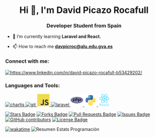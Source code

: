 <h1 align="center">Hi 👋, I'm David Picazo Rocafull</h1>
<h3 align="center">Developer Student from Spain</h3>

- 🌱 I’m currently learning **Laravel and React.**

- 📫 How to reach me **davpicroc@alu.edu.gva.es**

<h3 align="left">Connect with me:</h3>
<p align="left">
<a href="https://linkedin.com/in/david-picazo-rocafull-b53429202/" target="blank"><img align="center" src="https://raw.githubusercontent.com/rahuldkjain/github-profile-readme-generator/master/src/images/icons/Social/linked-in-alt.svg" alt="https://www.linkedin.com/in/david-picazo-rocafull-b53429202/" height="30" width="40" /></a>
</p>

<h3 align="left">Languages and Tools:</h3>
<p align="left"> <a href="https://www.chartjs.org" target="_blank" rel="noreferrer"> <img src="https://www.chartjs.org/media/logo-title.svg" alt="chartjs" width="40" height="40"/> </a> <a href="https://git-scm.com/" target="_blank" rel="noreferrer"> <img src="https://www.vectorlogo.zone/logos/git-scm/git-scm-icon.svg" alt="git" width="40" height="40"/> </a> <a href="https://developer.mozilla.org/en-US/docs/Web/JavaScript" target="_blank" rel="noreferrer"> <img src="https://raw.githubusercontent.com/devicons/devicon/master/icons/javascript/javascript-original.svg" alt="javascript" width="40" height="40"/> </a> <a href="https://laravel.com/" target="_blank" rel="noreferrer"> <img src="https://picperf.io/https://laravelnews.s3.amazonaws.com/images/laravel-featured.png" alt="laravel" width="70" height="40"/> </a> <a href="https://www.php.net" target="_blank" rel="noreferrer"> <img src="https://raw.githubusercontent.com/devicons/devicon/master/icons/php/php-original.svg" alt="php" width="40" height="40"/> </a> <a href="https://www.python.org" target="_blank" rel="noreferrer"> <img src="https://raw.githubusercontent.com/devicons/devicon/master/icons/python/python-original.svg" alt="python" width="40" height="40"/> </a> <a href="https://reactjs.org/" target="_blank" rel="noreferrer"> <img src="https://raw.githubusercontent.com/devicons/devicon/master/icons/react/react-original-wordmark.svg" alt="react" width="40" height="40"/> </a> </p>


<a href="https://github.com/Daaavidp8/awesome-github-profile-readme/stargazers"><img src="https://img.shields.io/github/stars/Daaavidp8/awesome-github-profile-readme" alt="Stars Badge"/></a>
<a href="https://github.com/Daaavidp8/awesome-github-profile-readme/network/members"><img src="https://img.shields.io/github/forks/Daaavidp8/awesome-github-profile-readme" alt="Forks Badge"/></a>
<a href="https://github.com/Daaavidp8/awesome-github-profile-readme/pulls"><img src="https://img.shields.io/github/issues-pr/Daaavidp8/awesome-github-profile-readme" alt="Pull Requests Badge"/></a>
<a href="https://github.com/Daaavidp8/awesome-github-profile-readme/issues"><img src="https://img.shields.io/github/issues/Daaavidp8/awesome-github-profile-readme" alt="Issues Badge"/></a>
<a href="https://github.com/Daaavidp8/awesome-github-profile-readme/graphs/contributors"><img alt="GitHub contributors" src="https://img.shields.io/github/contributors/Daaavidp8/awesome-github-profile-readme?color=2b9348"></a>
<a href="https://github.com/Daaavidp8/awesome-github-profile-readme/blob/master/LICENSE"><img src="https://img.shields.io/github/license/Daaavidp8/awesome-github-profile-readme?color=2b9348" alt="License Badge"/></a>


[![wakatime](https://wakatime.com/badge/user/62fe04e7-e0b9-4d18-8864-edd6a2f369b8.svg)](https://wakatime.com/@62fe04e7-e0b9-4d18-8864-edd6a2f369b8)
![Resumen Estats Programación](https://wakatime.com/share/@Daaavidp8/9c08fa9a-52a9-46d4-bc06-9ea078b1c3e7.svg)

